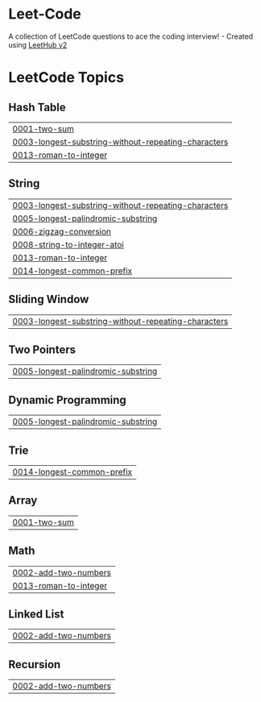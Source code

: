 # Leet-Code
A collection of LeetCode questions to ace the coding interview! - Created using [LeetHub v2](https://github.com/arunbhardwaj/LeetHub-2.0)

<!---LeetCode Topics Start-->
# LeetCode Topics
## Hash Table
|  |
| ------- |
| [0001-two-sum](https://github.com/BajorskiPatrick/Leet-Code/tree/master/0001-two-sum) |
| [0003-longest-substring-without-repeating-characters](https://github.com/BajorskiPatrick/Leet-Code/tree/master/0003-longest-substring-without-repeating-characters) |
| [0013-roman-to-integer](https://github.com/BajorskiPatrick/Leet-Code/tree/master/0013-roman-to-integer) |
## String
|  |
| ------- |
| [0003-longest-substring-without-repeating-characters](https://github.com/BajorskiPatrick/Leet-Code/tree/master/0003-longest-substring-without-repeating-characters) |
| [0005-longest-palindromic-substring](https://github.com/BajorskiPatrick/Leet-Code/tree/master/0005-longest-palindromic-substring) |
| [0006-zigzag-conversion](https://github.com/BajorskiPatrick/Leet-Code/tree/master/0006-zigzag-conversion) |
| [0008-string-to-integer-atoi](https://github.com/BajorskiPatrick/Leet-Code/tree/master/0008-string-to-integer-atoi) |
| [0013-roman-to-integer](https://github.com/BajorskiPatrick/Leet-Code/tree/master/0013-roman-to-integer) |
| [0014-longest-common-prefix](https://github.com/BajorskiPatrick/Leet-Code/tree/master/0014-longest-common-prefix) |
## Sliding Window
|  |
| ------- |
| [0003-longest-substring-without-repeating-characters](https://github.com/BajorskiPatrick/Leet-Code/tree/master/0003-longest-substring-without-repeating-characters) |
## Two Pointers
|  |
| ------- |
| [0005-longest-palindromic-substring](https://github.com/BajorskiPatrick/Leet-Code/tree/master/0005-longest-palindromic-substring) |
## Dynamic Programming
|  |
| ------- |
| [0005-longest-palindromic-substring](https://github.com/BajorskiPatrick/Leet-Code/tree/master/0005-longest-palindromic-substring) |
## Trie
|  |
| ------- |
| [0014-longest-common-prefix](https://github.com/BajorskiPatrick/Leet-Code/tree/master/0014-longest-common-prefix) |
## Array
|  |
| ------- |
| [0001-two-sum](https://github.com/BajorskiPatrick/Leet-Code/tree/master/0001-two-sum) |
## Math
|  |
| ------- |
| [0002-add-two-numbers](https://github.com/BajorskiPatrick/Leet-Code/tree/master/0002-add-two-numbers) |
| [0013-roman-to-integer](https://github.com/BajorskiPatrick/Leet-Code/tree/master/0013-roman-to-integer) |
## Linked List
|  |
| ------- |
| [0002-add-two-numbers](https://github.com/BajorskiPatrick/Leet-Code/tree/master/0002-add-two-numbers) |
## Recursion
|  |
| ------- |
| [0002-add-two-numbers](https://github.com/BajorskiPatrick/Leet-Code/tree/master/0002-add-two-numbers) |
<!---LeetCode Topics End-->